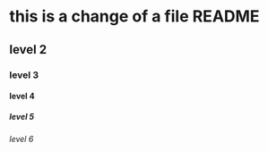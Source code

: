 # this is a change of a file README
## level 2
### level 3
#### level 4
##### level 5
###### level 6